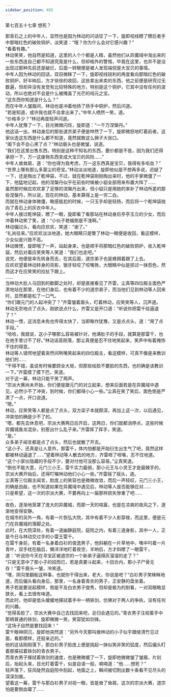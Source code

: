 ```yaml
---
sidebar_position: 695
---
```

 第七百五十七章 想死？


那青石之上的中年人，显然也是因为林动的问话怔了一下，旋即视线瞟了瞟后者手中那暗红色的破败铜炉，淡笑道：“哦？你为什么会对它感兴趣？”  
“看着有趣。”  
林动笑笑，他自然是知道，这里的人个个都是人精，虽然他们从异魔域中淘出来的一些东西连自己都不知道究竟是什么，但却格外的警惕，毕竟在这里，也并不是没出现过那种先前还是破烂，后面一转眼便是被人发现端倪是大宝贝的事情。  
中年人因为林动的回话，双目微眯了一下，旋即视线锐利的再度看向那暗红色的破败铜炉，好半晌后，方才徐徐的收回，这些拿出来卖的东西，他之前便是研究过无数遍，但却并没有发觉有比较特殊的地方，特别是这个铜炉，它其中没有任何的波动，所以也绝对不会是什么被掩盖了光芒的纯元之宝。  
“这东西你知道是什么么？”  
而在中年人皱眉间，林动也是冲着他扬了扬手中铜炉，然后问道。  
“若是知道，或许我也就不会拿出来了。”中年人哂然一笑，道。  
“价格多少？”林动再度轻声问道。  
中年人犹豫了一下，目光微微闪烁，旋即道：“一千万涅槃丹。”  
他这话一出，林动身后的那些道宗弟子便是哗然了一下，旋即微怒地盯着前者，这家伙连这东西是什么都不知道，竟然就敢这么狮子大张口。  
“阁下会不会心黑了点？”林动眉头也是微皱，说道。  
“我们在这里出售东西，特别是这种不知名的东西，要价都是不低，因为我们还得承担一下，万一这废物东西变成大宝贝的风险……”  
中年人耸耸肩，道：“你也得为我考虑，万一这东西真是宝贝，我得有多呕血？”  
“世界上哪有那么多蒙尘的奇宝。”林动淡淡地道，旋即他似是不想再多说，迟疑了一下，还是掏出了乾坤袋，不过，就在乾坤袋刚刚掏出来时，他的手掌微僵了一下，他猛地记起，他的涅槃丹似乎在前些时候被小貂全部用来布置大阵了……  
虽然那时候应欢欢拿了足够的涅槃丹出来，但小貂只是用她的来补了林动所差的那些涅槃丹，所以说，现在的林动，基本算得上是一穷二白。  
而就在林动身体微僵，略感尴尬的时候，一只玉手却是轻扬，而后将一个乾坤袋抛向了青石上的灰衣中年人。  
中年人接过乾坤袋，瞟了一眼，旋即看了看那站在林动身后亭亭玉立的少女，而后冲着林动笑了笑，道：“小伙子艳福倒是不浅啊。”  
林动偏过头，看向应欢欢，笑道：“谢了。”  
“礼尚往来。”应欢欢淡淡地道，她大眼睛只是瞥了林动一眼便是收回，看这模样，少女似是兴致不高。  
林动微愣，旋即哦了一声，站起身来，也是顺手将那暗红色的破败铜炉，收入乾坤袋，然后对着应笑笑等人笑道：“我们也走吧。”  
说完，他便是率先转身而去，在其后面，道宗弟子也是蜂拥着跟了上去。  
应欢欢望着林动转身的背影，银牙轻咬了咬嘴唇，大眼睛中似是掠过一抹怨色，然而这才在应笑笑的拉扯下跟上。  
……  
当林动大批人马回到的歇脚之处时，却是直接看见了齐雷，尘真等四位殿主面色严肃地站在那里，在他们身后，也有着不少的道宗弟子，而当他们见到林动等人回来时，显然都是松了一口气。  
“你们跟元门的人起冲突了？”齐雷皱着眉头，盯着林动，应笑笑等人，沉声道。  
林动无奈地点了点头，刚欲说点什么，齐雷又是开口道：“听说你把雷千给逼退了？”  
林动一愣，这消息未免也传得太快了，当即略作犹豫，又是点点头，道：“用了点手段。”  
“哈哈，我就说，这小子哪那么容易被针对，他满肚子的手段，就算是那雷千，也在他手里讨不了好。”林动话音刚落，那尘真便是忍不住地笑起来，笑声中有着掩饰不住的得意。  
林动等人错愕地望着突然间咧嘴笑起来的四位殿主，看这模样，可真不像是来教训他们的……  
“干得不错，虽说有时候要顾全大局，但那些给脸不要脸的东西，也的确是该教训一下。”齐雷摸了摸下巴，笑道。  
对于这一幕，林动只能干笑了两声。  
“宗派大赛尚未开始，你们便是跟元门的对立起来，想来后面若是在异魔域中遇见，必然少不了冲突，到时候，你们都得小心一些。”尘真在笑了笑后，面色倒是严肃了一点，开口说道。  
“嗯。”  
林动，应笑笑等人都是点了点头，双方梁子本就颇深，再加上这一次，以后遇见，冲突怕的确是少不了的。  
“嗯，都先去休息吧，宗派大赛两日后开启，这两日，你们就都消停点，这些时候异魔城鱼龙混杂，别惹出什么乱子来。”齐雷挥了挥手，笑道。  
“是。”  
众多弟子闻言都是点了点头，然后也就散了开去。  
“这小子，还真是让人意外，那雷千，体内怕都是开始衍生出生气了吧，竟然这样都被林动逼退了……”望着林动等人散去的地方，齐雷咂了咂嘴，忍不住地道。  
“这个小家伙隐藏的手段不少，要对付他可没那么容易。”尘真笑道。  
“倒也不能大意，元门三小王，雷千实力最弱，那小元王与小灵王才是最棘手的，宗派大赛开始后，还得叮嘱林动他们小心一些。”齐雷摇了摇头，道。  
尘真等三位殿主闻言，脸庞上的笑容也是微微收敛，而后一声轻叹，元门三小王，的确是劲敌，也不知道如果在异魔域中遇见后，林动等人是否能够应对……  
只是希望，这一次的宗派大赛，不要再向上一届那样损失惨重了吧……  
……  
夜色，逐渐地笼罩了庞大的异魔城，而那一天的喧嚣，也是在凉爽的夜风之下，逐渐地变得安静。  
在城市的另外一角，有着一片恢弘大院，其中有着不少人影穿梭，而这里，便是元门在异魔城的落脚之处。  
此时，在大院深处，有着一道幽静庭院，庭院之内，有着三道身影，其中一人，正是今日与林动交过手的小雷王雷千。  
在雷千身前，有着一名身着白衫的俊逸男子，他斜躺在一片草地中，嘴中叼着一片青叶，双手枕在脑后，懒洋洋地盯着夜空，半晌后，方才斜瞟了一眼雷千，道：“听说你今天在寻宝区被道宗的一个新弟子逼得灰溜溜的走了？”  
“只是无意中了那小子的招而已，若是真要斗起来，十回合内，那小子尸骨无存！”雷千眉头一皱，冷笑道。  
“嘿，阴沟里翻船这种事，也就你干得出来，老大，你说是吧？”白衫男子笑眯眯地道，而后偏头看向身后，那里，一名身着青衣的男子，正安静的盘坐着。  
男子若是要说起模样，倒是不及白衣男子俊秀，但却是极为的耐看，一对双眼略显狭长，看上去很有味道。  
而此时，他却是低头缓缓地搽拭着手中一柄铁剑，仿佛对于两人的争执，没有任何的兴趣。  
“觉得丢脸了，宗派大赛中自己去找回来吧，总归会遇见的。”青衣男子注视着手中那柄普通的铁剑，旋即微微一笑，笑容犹如剑锋。  
“这场子自然是要找回来！”  
雷千眼神阴沉，旋即他突然道：“另外今天那叫做林动的小子似乎跟绫清竹见过面，看那模样，还挺亲近的。”  
他的这话刚刚落下，那白衫男子脸庞上便是挑起一抹似笑非笑的弧度，然后偏头盯着那搽拭着铁剑的青衣男子。  
而青衣男子搽拭着铁剑的速度，也是微微缓了一下，旋即他微微皱了皱眉，片刻后，抬起头来，目光盯着雷千，似是自语一般，喃喃道：“他……想死？”  
轻声落下，狂风陡然自庭院中刮起，地面之上，瞬间被切割出数十条看不见尽头的深深剑痕。  
望着这一幕，雷千与那白衫男子对视一眼，皆是耸了耸肩，这次的宗派大赛，道宗怕是要倒血霉了……  
  
  
